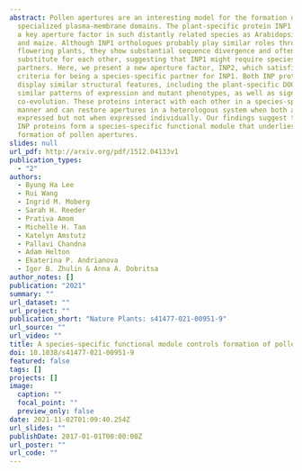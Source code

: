 ```yaml
---
abstract: Pollen apertures are an interesting model for the formation of
  specialized plasma-membrane domains. The plant-specific protein INP1 serves as
  a key aperture factor in such distantly related species as Arabidopsis, rice
  and maize. Although INP1 orthologues probably play similar roles throughout
  flowering plants, they show substantial sequence divergence and often cannot
  substitute for each other, suggesting that INP1 might require species-specific
  partners. Here, we present a new aperture factor, INP2, which satisfies the
  criteria for being a species-specific partner for INP1. Both INP proteins
  display similar structural features, including the plant-specific DOG1 domain,
  similar patterns of expression and mutant phenotypes, as well as signs of
  co-evolution. These proteins interact with each other in a species-specific
  manner and can restore apertures in a heterologous system when both are
  expressed but not when expressed individually. Our findings suggest that the
  INP proteins form a species-specific functional module that underlies
  formation of pollen apertures.
slides: null
url_pdf: http://arxiv.org/pdf/1512.04133v1
publication_types:
  - "2"
authors:
  - Byung Ha Lee
  - Rui Wang
  - Ingrid M. Moberg
  - Sarah H. Reeder
  - Prativa Amom
  - Michelle H. Tan
  - Katelyn Amstutz
  - Pallavi Chandna
  - Adam Helton
  - Ekaterina P. Andrianova
  - Igor B. Zhulin & Anna A. Dobritsa
author_notes: []
publication: "2021"
summary: ""
url_dataset: ""
url_project: ""
publication_short: "Nature Plants: s41477-021-00951-9"
url_source: ""
url_video: ""
title: A species-specific functional module controls formation of pollen apertures
doi: 10.1038/s41477-021-00951-9
featured: false
tags: []
projects: []
image:
  caption: ""
  focal_point: ""
  preview_only: false
date: 2021-11-02T01:09:40.254Z
url_slides: ""
publishDate: 2017-01-01T00:00:00Z
url_poster: ""
url_code: ""
---
```

